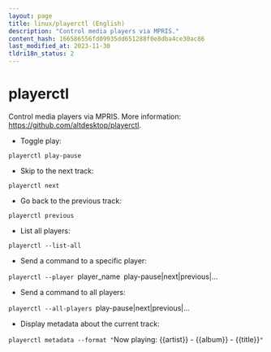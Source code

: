 ```yaml
---
layout: page
title: linux/playerctl (English)
description: "Control media players via MPRIS."
content_hash: 166586556fd09935dd651288f0e8dba4ce30ac86
last_modified_at: 2023-11-30
tldri18n_status: 2
---
```

# playerctl

Control media players via MPRIS.
More information: <https://github.com/altdesktop/playerctl>.

- Toggle play:

`playerctl play-pause`

- Skip to the next track:

`playerctl next`

- Go back to the previous track:

`playerctl previous`

- List all players:

`playerctl --list-all`

- Send a command to a specific player:

`playerctl --player `<span class="tldr-var badge badge-pill bg-dark-lm bg-white-dm text-white-lm text-dark-dm font-weight-bold">player_name</span>` `<span class="tldr-var badge badge-pill bg-dark-lm bg-white-dm text-white-lm text-dark-dm font-weight-bold">play-pause|next|previous|...</span>

- Send a command to all players:

`playerctl --all-players `<span class="tldr-var badge badge-pill bg-dark-lm bg-white-dm text-white-lm text-dark-dm font-weight-bold">play-pause|next|previous|...</span>

- Display metadata about the current track:

`playerctl metadata --format "`<span class="tldr-var badge badge-pill bg-dark-lm bg-white-dm text-white-lm text-dark-dm font-weight-bold">Now playing: \{\{artist\}\} - \{\{album\}\} - \{\{title\}\}</span>`"`
